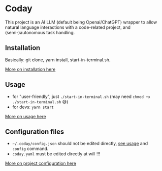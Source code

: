 # Coday

This project is an AI LLM (default being Openai/ChatGPT) wrapper to allow natural language interactions with a code-related project, and (semi-)autonomous task handling.

## Installation

Basically: git clone, yarn install, start-in-terminal.sh.

[More on installation here](./INSTALLATION.md)


## Usage

- for "user-friendly", just `./start-in-terminal.sh` (may need `chmod +x ./start-in-terminal.sh` 😅)
- for devs: `yarn start`

[More on usage here](./USAGE.md)


## Configuration files

- `~/.coday/config.json` should not be edited directly, [see usage](./USAGE.md) and `config` command.
- `coday.yaml` must be edited directly at will !!! 

[More on project configuration here](./PROJECT_CONFIGURATION.md)
